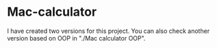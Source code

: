 # Mac-calculator

  I have created two versions for this project. You can also check another version based on OOP in "./Mac calculator OOP".
